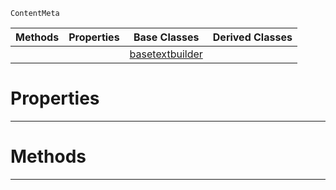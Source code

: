  `ContentMeta`

|Methods|Properties|Base Classes|Derived Classes|
|---|---|---|---|
| | |[basetextbuilder](https://github.com/zeroengineteam/ZeroDocs/code_reference/class_reference/basetextbuilder.markdown)| |


 #  Properties


---  
 #  Methods


---  
 

 
